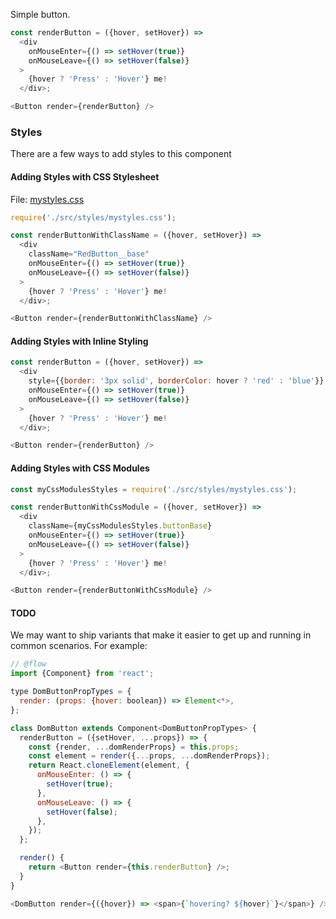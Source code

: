 Simple button.

```js
const renderButton = ({hover, setHover}) =>
  <div
    onMouseEnter={() => setHover(true)}
    onMouseLeave={() => setHover(false)}
  >
    {hover ? 'Press' : 'Hover'} me!
  </div>;

<Button render={renderButton} />
```

### Styles
There are a few ways to add styles to this component

#### Adding Styles with CSS Stylesheet
File: [mystyles.css](../packages/hz-button/src/styles/mystyles.css)
```js
require('./src/styles/mystyles.css');

const renderButtonWithClassName = ({hover, setHover}) =>
  <div
    className="RedButton__base"
    onMouseEnter={() => setHover(true)}
    onMouseLeave={() => setHover(false)}
  >
    {hover ? 'Press' : 'Hover'} me!
  </div>;

<Button render={renderButtonWithClassName} />
```

#### Adding Styles with Inline Styling
```js
const renderButton = ({hover, setHover}) =>
  <div
    style={{border: '3px solid', borderColor: hover ? 'red' : 'blue'}}
    onMouseEnter={() => setHover(true)}
    onMouseLeave={() => setHover(false)}
  >
    {hover ? 'Press' : 'Hover'} me!
  </div>;

<Button render={renderButton} />
```

#### Adding Styles with CSS Modules

```js
const myCssModulesStyles = require('./src/styles/mystyles.css');

const renderButtonWithCssModule = ({hover, setHover}) =>
  <div
    className={myCssModulesStyles.buttonBase}
    onMouseEnter={() => setHover(true)}
    onMouseLeave={() => setHover(false)}
  >
    {hover ? 'Press' : 'Hover'} me!
  </div>;

<Button render={renderButtonWithCssModule} />
```

#### TODO

We may want to ship variants that make it easier to get up and running
in common scenarios. For example:

```js static
// @flow
import {Component} from 'react';

type DomButtonPropTypes = {
  render: (props: {hover: boolean}) => Element<*>,
};

class DomButton extends Component<DomButtonPropTypes> {
  renderButton = ({setHover, ...props}) => {
    const {render, ...domRenderProps} = this.props;
    const element = render({...props, ...domRenderProps});
    return React.cloneElement(element, {
      onMouseEnter: () => {
        setHover(true);
      },
      onMouseLeave: () => {
        setHover(false);
      },
    });
  };

  render() {
    return <Button render={this.renderButton} />;
  }
}

<DomButton render={({hover}) => <span>{`hovering? ${hover}`}</span>} />
```
